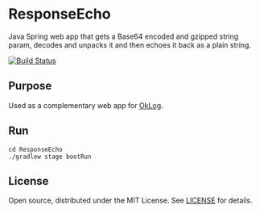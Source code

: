 # ResponseEcho

Java Spring web app that gets a Base64 encoded and gzipped string param, decodes and unpacks it and then echoes it back as a plain string.

[![Build Status](https://api.travis-ci.org/simonpercic/ResponseEcho.svg?branch=master)](https://travis-ci.org/simonpercic/ResponseEcho)

## Purpose

Used as a complementary web app for [OkLog](https://github.com/simonpercic/OkLog).

## Run

```
cd ResponseEcho
./gradlew stage bootRun
```

## License

Open source, distributed under the MIT License. See [LICENSE](LICENSE) for details.
